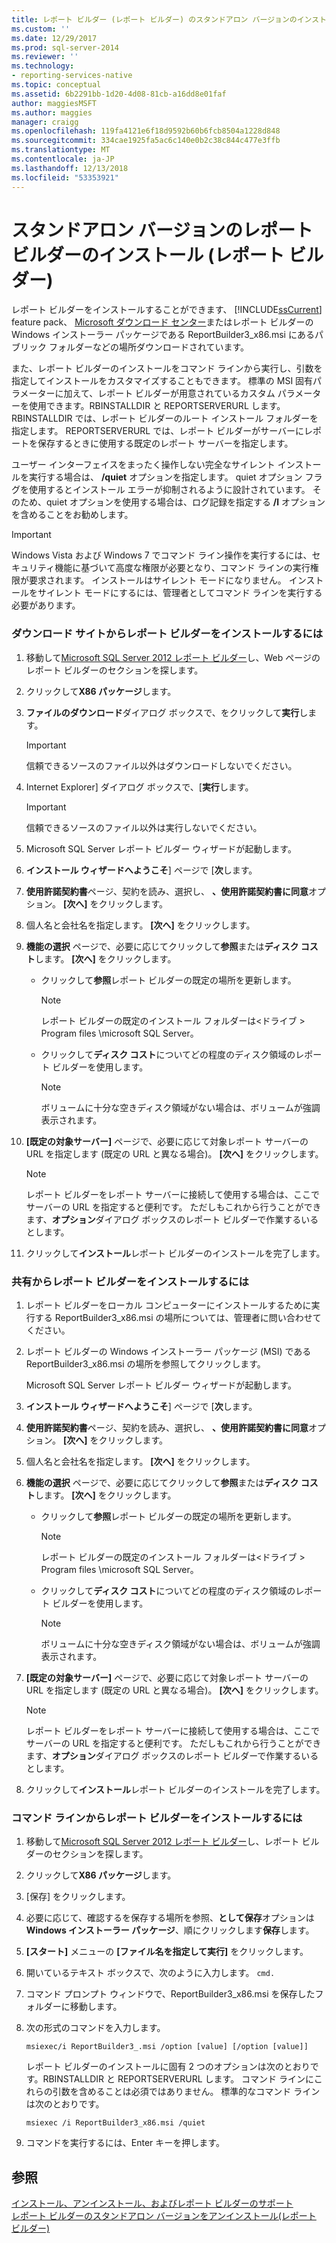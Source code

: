 ```yaml
---
title: レポート ビルダー (レポート ビルダー) のスタンドアロン バージョンのインストール |Microsoft Docs
ms.custom: ''
ms.date: 12/29/2017
ms.prod: sql-server-2014
ms.reviewer: ''
ms.technology:
- reporting-services-native
ms.topic: conceptual
ms.assetid: 6b2291bb-1d20-4d08-81cb-a16dd8e01faf
author: maggiesMSFT
ms.author: maggies
manager: craigg
ms.openlocfilehash: 119fa4121e6f18d9592b60b6fcb8504a1228d848
ms.sourcegitcommit: 334cae1925fa5ac6c140e0b2c38c844c477e3ffb
ms.translationtype: MT
ms.contentlocale: ja-JP
ms.lasthandoff: 12/13/2018
ms.locfileid: "53353921"
---
```

# <a name="install-the-stand-alone-version-of-report-builder-report-builder"></a>スタンドアロン バージョンのレポート ビルダーのインストール (レポート ビルダー)
  レポート ビルダーをインストールすることができます、 [!INCLUDE[ssCurrent](../../includes/sscurrent-md.md)] feature pack、 [Microsoft ダウンロード センター](https://go.microsoft.com/fwlink/?LinkID=168472)またはレポート ビルダーの Windows インストーラー パッケージである ReportBuilder3_x86.msi にあるパブリック フォルダーなどの場所ダウンロードされています。  
  
 また、レポート ビルダーのインストールをコマンド ラインから実行し、引数を指定してインストールをカスタマイズすることもできます。 標準の MSI 固有パラメーターに加えて、レポート ビルダーが用意されているカスタム パラメーターを使用できます。RBINSTALLDIR と REPORTSERVERURL します。 RBINSTALLDIR では、レポート ビルダーのルート インストール フォルダーを指定します。 REPORTSERVERURL では、レポート ビルダーがサーバーにレポートを保存するときに使用する既定のレポート サーバーを指定します。  
  
 ユーザー インターフェイスをまったく操作しない完全なサイレント インストールを実行する場合は、 **/quiet** オプションを指定します。 quiet オプション フラグを使用するとインストール エラーが抑制されるように設計されています。 そのため、quiet オプションを使用する場合は、ログ記録を指定する **/l** オプションを含めることをお勧めします。  
  
> [!IMPORTANT]  
>  Windows Vista および Windows 7 でコマンド ライン操作を実行するには、セキュリティ機能に基づいて高度な権限が必要となり、コマンド ラインの実行権限が要求されます。 インストールはサイレント モードになりません。 インストールをサイレント モードにするには、管理者としてコマンド ラインを実行する必要があります。  
  
### <a name="to-install-report-builder-from-the-download-site"></a>ダウンロード サイトからレポート ビルダーをインストールするには  
  
1.  移動して[Microsoft SQL Server 2012 レポート ビルダー](https://go.microsoft.com/fwlink/?LinkID=219138)し、Web ページのレポート ビルダーのセクションを探します。  
  
2.  クリックして**X86 パッケージ**します。  
  
3.  **ファイルのダウンロード**ダイアログ ボックスで、をクリックして**実行**します。  
  
    > [!IMPORTANT]  
    >  信頼できるソースのファイル以外はダウンロードしないでください。  
  
4.  Internet Explorer] ダイアログ ボックスで、[**実行**します。  
  
    > [!IMPORTANT]  
    >  信頼できるソースのファイル以外は実行しないでください。  
  
5.  Microsoft SQL Server レポート ビルダー ウィザードが起動します。  
  
6.  **インストール ウィザードへようこそ**] ページで [**次**します。  
  
7.  **使用許諾契約書**ページ、契約を読み、選択し、 **、使用許諾契約書に同意**オプション。 **[次へ]** をクリックします。  
  
8.  個人名と会社名を指定します。 **[次へ]** をクリックします。  
  
9. **機能の選択** ページで、必要に応じてクリックして**参照**または**ディスク コスト**します。 **[次へ]** をクリックします。  
  
    -   クリックして**参照**レポート ビルダーの既定の場所を更新します。  
  
        > [!NOTE]  
        >  レポート ビルダーの既定のインストール フォルダーは\<ドライブ > Program files \microsoft SQL Server。  
  
    -   クリックして**ディスク コスト**についてどの程度のディスク領域のレポート ビルダーを使用します。  
  
        > [!NOTE]  
        >  ボリュームに十分な空きディスク領域がない場合は、ボリュームが強調表示されます。  
  
10. **[既定の対象サーバー]** ページで、必要に応じて対象レポート サーバーの URL を指定します (既定の URL と異なる場合)。 **[次へ]** をクリックします。  
  
    > [!NOTE]  
    >  レポート ビルダーをレポート サーバーに接続して使用する場合は、ここでサーバーの URL を指定すると便利です。 ただしもこれから行うことができます、**オプション**ダイアログ ボックスのレポート ビルダーで作業するいるとします。  
  
11. クリックして**インストール**レポート ビルダーのインストールを完了します。  
  
### <a name="to-install-report-builder-from-a-share"></a>共有からレポート ビルダーをインストールするには  
  
1.  レポート ビルダーをローカル コンピューターにインストールするために実行する ReportBuilder3_x86.msi の場所については、管理者に問い合わせてください。  
  
2.  レポート ビルダーの Windows インストーラー パッケージ (MSI) である ReportBuilder3_x86.msi の場所を参照してクリックします。  
  
     Microsoft SQL Server レポート ビルダー ウィザードが起動します。  
  
3.  **インストール ウィザードへようこそ**] ページで [**次**します。  
  
4.  **使用許諾契約書**ページ、契約を読み、選択し、 **、使用許諾契約書に同意**オプション。 **[次へ]** をクリックします。  
  
5.  個人名と会社名を指定します。 **[次へ]** をクリックします。  
  
6.  **機能の選択** ページで、必要に応じてクリックして**参照**または**ディスク コスト**します。 **[次へ]** をクリックします。  
  
    -   クリックして**参照**レポート ビルダーの既定の場所を更新します。  
  
        > [!NOTE]  
        >  レポート ビルダーの既定のインストール フォルダーは\<ドライブ > Program files \microsoft SQL Server。  
  
    -   クリックして**ディスク コスト**についてどの程度のディスク領域のレポート ビルダーを使用します。  
  
        > [!NOTE]  
        >  ボリュームに十分な空きディスク領域がない場合は、ボリュームが強調表示されます。  
  
7.  **[既定の対象サーバー]** ページで、必要に応じて対象レポート サーバーの URL を指定します (既定の URL と異なる場合)。 **[次へ]** をクリックします。  
  
    > [!NOTE]  
    >  レポート ビルダーをレポート サーバーに接続して使用する場合は、ここでサーバーの URL を指定すると便利です。 ただしもこれから行うことができます、**オプション**ダイアログ ボックスのレポート ビルダーで作業するいるとします。  
  
8.  クリックして**インストール**レポート ビルダーのインストールを完了します。  
  
### <a name="to-install-report-builder-from-the-command-line"></a>コマンド ラインからレポート ビルダーをインストールするには  
  
1.  移動して[Microsoft SQL Server 2012 レポート ビルダー](https://go.microsoft.com/fwlink/?LinkID=219138)し、レポート ビルダーのセクションを探します。  
  
2.  クリックして**X86 パッケージ**します。  
  
3.  [保存] をクリックします。  
  
4.  必要に応じて、確認するを保存する場所を参照、**として保存**オプションは**Windows インストーラー パッケージ**、順にクリックします**保存**します。  
  
5.  **[スタート]** メニューの **[ファイル名を指定して実行]** をクリックします。  
  
6.  開いているテキスト ボックスで、次のように入力します。 `cmd.`  
  
7.  コマンド プロンプト ウィンドウで、ReportBuilder3_x86.msi を保存したフォルダーに移動します。  
  
8.  次の形式のコマンドを入力します。  
  
     `msiexec/i ReportBuilder3_.msi /option [value] [/option [value]]`  
  
     レポート ビルダーのインストールに固有 2 つのオプションは次のとおりです。RBINSTALLDIR と REPORTSERVERURL します。 コマンド ラインにこれらの引数を含めることは必須ではありません。 標準的なコマンド ラインは次のとおりです。  
  
     `msiexec /i ReportBuilder3_x86.msi /quiet`  
  
9. コマンドを実行するには、Enter キーを押します。  
  
## <a name="see-also"></a>参照  
 [インストール、アンインストール、およびレポート ビルダーのサポート](../install-uninstall-and-report-builder-support.md)   
 [レポート ビルダーのスタンドアロン バージョンをアンインストール&#40;レポート ビルダー&#41;](install-report-builder.md)  
  
  
